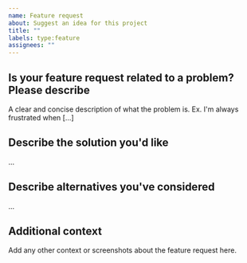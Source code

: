 ```yaml
---
name: Feature request
about: Suggest an idea for this project
title: ""
labels: type:feature
assignees: ""
---
```


## Is your feature request related to a problem? Please describe

A clear and concise description of what the problem is. Ex. I'm always frustrated when [...]

## Describe the solution you'd like

...

## Describe alternatives you've considered

...

## Additional context

Add any other context or screenshots about the feature request here.
